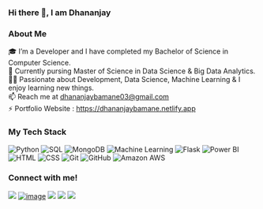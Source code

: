 ### Hi there 👋, I am Dhananjay

<h3>About Me</h3>

🎓 I’m a Developer and I have completed my Bachelor of Science in Computer Science. <br>
🌱 Currently pursing Master of Science in Data Science & Big Data Analytics. <br>
👨‍💻 Passionate about Development, Data Science, Machine Learning & I enjoy learning new things. <br>
📫 Reach me at dhananjaybamane03@gmail.com <br>
⚡ Portfolio Website : https://dhananjaybamane.netlify.app <br>


### My Tech Stack
<img alt="Python" src="https://img.shields.io/badge/-Python-0052CC?style=for-the-badge&logo=python&logoColor=yellow"> <img alt="SQL" src="https://img.shields.io/badge/-SQL-4B8BBE?style=for-the-badge&logo=MySQL&logoColor=blue"> <img alt="MongoDB" src="https://img.shields.io/badge/-MongoDB-3FA037?style=for-the-badge&logo=MongoDB&logoColor=white"> <img alt="Machine Learning" src="https://img.shields.io/badge/-Machine Learning-FF6F00?style=for-the-badge&logo=TensorFlow&logoColor=white"> <img alt="Flask" src="https://img.shields.io/badge/-Flask-646464?style=for-the-badge&logo=Flask&logoColor=white"> <img alt="Power BI" src="https://img.shields.io/badge/-Power BI-F2C811?style=for-the-badge&logo=Power+BI&logoColor=white"> <img alt="HTML" src="https://img.shields.io/badge/-HTML-f06529?style=for-the-badge&logo=html5&logoColor=white"> <img alt="CSS" src="https://img.shields.io/badge/-CSS-2965f1?style=for-the-badge&logo=CSS3&logoColor=white"> <img alt="Git" src="https://img.shields.io/badge/-Git-F1502F?style=for-the-badge&logo=Git&logoColor=white"> <img alt="GitHub" src="https://img.shields.io/badge/-GitHub-4f6578?style=for-the-badge&logo=GitHub&logoColor=white"> <img alt="Amazon AWS" src="https://img.shields.io/badge/-Amazon AWS-212d3b?style=for-the-badge&logo=Amazon+AWS&logoColor=yellow">
<br>


### Connect with me!
[<img src="https://img.shields.io/badge/linkedin-%230077B5.svg?&style=for-the-badge&logo=linkedin&logoColor=white" />](https://www.linkedin.com/in/dhananjaybamane/) [![image](https://img.shields.io/badge/Gmail-EA4335?style=for-the-badge&logo=gmail&logoColor=white)](mailto:dhananjaybamane26@gmail.com) [<img src = "https://img.shields.io/badge/MEDIUM-black?style=for-the-badge&logo=medium&logoColor=white">](https://dhananjaybamane.medium.com/) [<img src = "https://img.shields.io/badge/instagram-%23E4405F.svg?&style=for-the-badge&logo=instagram&logoColor=white">](https://www.instagram.com/bams.here/) [<img src = "https://img.shields.io/badge/Kaggle-blue?style=for-the-badge&logo=kaggle&logoColor=white">](https://www.kaggle.com/dhananjaybamane)


<!--
**dhananjay-bamane/Dhananjay-Bamane** is a ✨ _special_ ✨ repository because its `README.md` (this file) appears on your GitHub profile.

Here are some ideas to get you started:


- 🔭 I’m currently working on ...
- 🌱 I’m currently learning ...
- 👯 I’m looking to collaborate on ...
- 🤔 I’m looking for help with ...
- 💬 Ask me about ...
- 📫 How to reach me: ...
- 😄 Pronouns: ...
- ⚡ Fun fact: ...
-->
